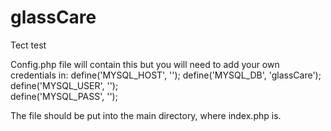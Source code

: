 # glassCare
Tect test

Config.php file will contain this but you will need to add your own credentials in: 
define('MYSQL_HOST', '');
define('MYSQL_DB',   'glassCare');
define('MYSQL_USER', '');    
define('MYSQL_PASS', '');

The file should be put into the main directory, where index.php is.
